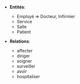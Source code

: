 - **Entités**:
   - Employé => Docteur, Infirmier
   - Service
   - Salle
   - Patient

- **Relations**:
  - affecter
  - diriger
  - soigner
  - surveiller
  - avoir
  - hospitaliser